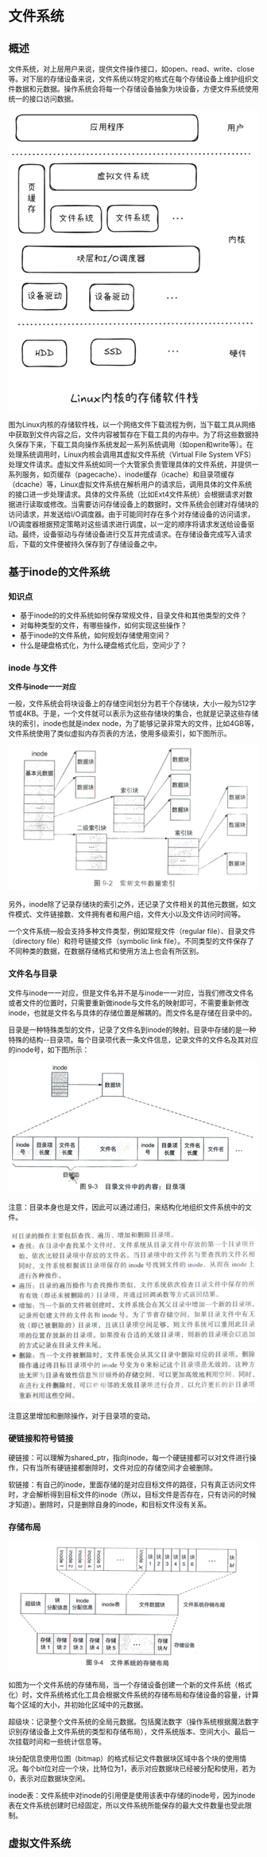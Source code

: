 # 文件系统

## 概述

文件系统，对上层用户来说，提供文件操作接口，如open、read、write、close等。对下层的存储设备来说，文件系统以特定的格式在每个存储设备上维护组织文件数据和元数据。操作系统会将每一个存储设备抽象为块设备，方便文件系统使用统一的接口访问数据。

![alt text](assets/文件系统/image.png)

图为Linux内核的存储软件栈，以一个网络文件下载流程为例，当下载工具从网络中获取到文件内容之后，文件内容被暂存在下载工具的内存中。为了将这些数据持久保存下来，下载工具向操作系统发起一系列系统调用（如open和write等）。在处理系统调用时，Linux内核会调用其虚拟文件系统（Virtual File System VFS）处理文件请求。虚拟文件系统如同一个大管家负责管理具体的文件系统，并提供一系列服务，如页缓存（pagecache）、inode缓存（icache）和目录项缓存（dcache）等，Linux虚拟文件系统在解析用户的请求后，调用具体的文件系统的接口进一步处理请求。具体的文件系统（比如Ext4文件系统）会根据请求对数据进行读取或修改。当需要访问存储设备上的数据时，文件系统会创建对存储块的访问请求，并发送给I/O调度器。由于可能同时存在多个对存储设备的访问请求，I/O调度器根据预定策略对这些请求进行调度，以一定的顺序将请求发送给设备驱动。最终，设备驱动与存储设备进行交互并完成请求。在存储设备完成写入请求后，下载的文件便被持久保存到了存储设备之中。


## 基于inode的文件系统

### 知识点

- 基于inode的的文件系统如何保存常规文件，目录文件和其他类型的文件？
- 对每种类型的文件，有哪些操作，如何实现这些操作？
- 基于inode的文件系统，如何规划存储使用空间？
- 什么是硬盘格式化，为什么硬盘格式化后，空间少了？

### inode 与文件

**文件与inode一一对应**

一般，文件系统会将块设备上的存储空间划分为若干个存储块，大小一般为512字节或4KB。于是，一个文件就可以表示为这些存储块的集合，也就是记录这些存储块的索引，inode也就是index node，为了能够记录非常大的文件，比如4GB等，文件系统使用了类似虚拟内存页表的方法，使用多级索引，如下图所示。

![image-20250216155545584](./assets/文件系统/image-20250216155545584.png)

另外，inode除了记录存储块的索引之外，还记录了文件相关的其他元数据，如文件模式、文件链接数、文件拥有者和用户组，文件大小以及文件访问时间等。

一个文件系统—般会支持多种文件类型，例如常规文件（regular file）、目录文件（directory file）和符号链接文件（symbolic link file）。不同类型的文件保存了不同种类的数据，在数据存储格式和使用方法上也会有所区别。

### 文件名与目录

文件与inode一一对应，但是文件名并不是与inode一一对应，当我们修改文件名或者文件的位置时，只需要重新做inode与文件名的映射即可，不需要重新修改inode，也就是文件名与具体的存储位置是解耦的。而文件名是存储在目录中的。

目录是一种特殊类型的文件，记录了文件名到inode的映射。目录中存储的是一种特殊的结构--目录项。每个目录项代表一条文件信息，记录文件的文件名及其对应的inode号，如下图所示：

![image-20250216161828807](./assets/文件系统/image-20250216161828807.png)

注意：目录本身也是文件，因此可以通过递归，来结构化地组织文件系统中的文件。

![image-20250216162229490](./assets/文件系统/image-20250216162229490.png)

注意这里增加和删除操作，对于目录项的变动。

### 硬链接和符号链接

硬链接：可以理解为shared_ptr，指向inode，每一个硬链接都可以对文件进行操作，只有当所有硬链接都删除时，文件对应的存储空间才会被删除。

软链接：有自己的inode，里面存储的是对应目标文件的路径，只有真正访问文件时，才会解析得到目标文件的inode（所以，目标文件是否存在，只有访问的时候才知道）。删除时，只是删除自身的inode，和目标文件没有关系。

### 存储布局

![image-20250216164937800](./assets/文件系统/image-20250216164937800.png)

如图为一个文件系统的存储布局，当一个存储设备创建一个新的文件系统（格式化）时，文件系统格式化工具会根据文件系统的存储布局和存储设备的容量，计算每个区域的大小，并初始化区域中的元数据。

超级块：记录整个文件系统的全局元数据。包括魔法数字（操作系统根据魔法数字识别存储设备上文件系统的类型和存储布局），文件系统版本、空间大小、最后一次挂载时间和一些统计信息等。

块分配信息使用位图（bitmap）的格式标记文件数据块区域中各个块的使用情况。每个bit位对应一个块，比特位为1，表示对应数据块已经被分配和使用，若为0，表示对应数据块空闲。

inode表：文件系统中对inode的引用便是使用该表中存储的inode号，因为inode表在文件系统创建时已经固定，所以文件系统所能保存的最大文件数量也受此限制。

## 虚拟文件系统

